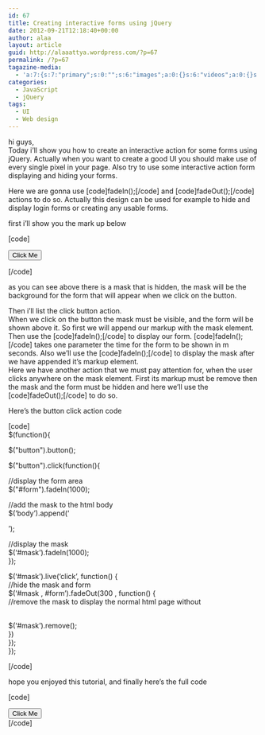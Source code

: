 ```yaml
---
id: 67
title: Creating interactive forms using jQuery
date: 2012-09-21T12:18:40+00:00
author: alaa
layout: article
guid: http://alaaattya.wordpress.com/?p=67
permalink: /?p=67
tagazine-media:
  - 'a:7:{s:7:"primary";s:0:"";s:6:"images";a:0:{}s:6:"videos";a:0:{}s:11:"image_count";i:0;s:6:"author";s:8:"30373923";s:7:"blog_id";s:8:"30897336";s:9:"mod_stamp";s:19:"2012-09-21 12:18:40";}'
categories:
  - JavaScript
  - jQuery
tags:
  - UI
  - Web design
---
```

hi guys,  
Today i&#8217;ll show you how to create an interactive action for some forms using jQuery. Actually when you want to create a good UI you should make use of every single pixel in your page. Also try to use some interactive action form displaying and hiding your forms.

Here we are gonna use [code]fadeIn();[/code] and [code]fadeOut();[/code] actions to do so. Actually this design can be used for example to hide and display login forms or creating any usable forms.

first i&#8217;ll show you the mark up below

[code]

<html>  
<head>  
<title>Creating Interactive Forms Using jQuery</title>  
<link href="http://ajax.googleapis.com/ajax/libs/jqueryui/1.8/themes/base/jquery-ui.css" rel="stylesheet" type="text/css"/>  
<script src="http://ajax.googleapis.com/ajax/libs/jquery/1.5/jquery.min.js"></script>  
<script src="http://ajax.googleapis.com/ajax/libs/jqueryui/1.8/jquery-ui.min.js"></script>

<link rel="stylesheet" type="text/css" href="demos.css" />

<style>  
#form{  
display:none;  
height : 200px;  
width:200px;  
color: black;  
background-color : black;  
}

#mask {  
display: none;  
background: #000;  
position: fixed; left: 0; top: 0;  
z-index: 10;  
width: 100%; height: 100%;  
opacity: 0.8;  
z-index: 999;  
}

</style>

<head>  
<body>  
<button class="ui-button ui-button-text-only ui-widget ui-state-default ui-corner-all">  
<span class="ui-button-text">Click Me</span>  
</button>

<center>  
<div id="form">  
</div>  
</center>  
</body>  
</html>

[/code]

as you can see above there is a mask that is hidden, the mask will be the background for the form that will appear when we click on the button.

Then i&#8217;ll list the click button action.  
When we click on the button the mask must be visible, and the form will be shown above it. So first we will append our markup with the mask element. Then use the [code]fadeIn();[/code] to display our form. [code]fadeIn();[/code] takes one parameter the time for the form to be shown in m seconds. Also we&#8217;ll use the [code]fadeIn();[/code] to display the mask after we have appended it&#8217;s markup element.  
Here we have another action that we must pay attention for, when the user clicks anywhere on the mask element. First its markup must be remove then the mask and the form must be hidden and here we&#8217;ll use the [code]fadeOut();[/code] to do so.

Here&#8217;s the button click action code

[code]  
$(function(){

$("button").button();

$("button").click(function(){

//display the form area  
$("#form").fadeIn(1000);

//add the mask to the html body  
$(&#8216;body&#8217;).append(&#8216;<div id="mask"></div>&#8217;);

//display the mask  
$(&#8216;#mask&#8217;).fadeIn(1000);  
});

$(&#8216;#mask&#8217;).live(&#8216;click&#8217;, function() {  
//hide the mask and form  
$(&#8216;#mask , #form&#8217;).fadeOut(300 , function() {  
//remove the mask to display the normal html page without <div id=""></div>  
$(&#8216;#mask&#8217;).remove();  
})  
});  
});

[/code]

hope you enjoyed this tutorial, and finally here&#8217;s the full code

[code]

<html>  
<head>  
<title>Creating Interactive Forms Using jQuery</title>  
<link href="http://ajax.googleapis.com/ajax/libs/jqueryui/1.8/themes/base/jquery-ui.css" rel="stylesheet" type="text/css"/>  
<script src="http://ajax.googleapis.com/ajax/libs/jquery/1.5/jquery.min.js"></script>  
<script src="http://ajax.googleapis.com/ajax/libs/jqueryui/1.8/jquery-ui.min.js"></script>

<link rel="stylesheet" type="text/css" href="demos.css" />

<script type="text/javascript">  
$(function(){

$("button").button();

$("button").click(function(){

//display the form area  
$("#form").fadeIn(1000);

//add the mask to the html body  
$(&#8216;body&#8217;).append(&#8216;<div id="mask"></div>&#8217;);

//display the mask  
$(&#8216;#mask&#8217;).fadeIn(1000);  
});

$(&#8216;#mask&#8217;).live(&#8216;click&#8217;, function() {  
//hide the mask and form  
$(&#8216;#mask , #form&#8217;).fadeOut(300 , function() {  
//remove the mask to display the normal html page without <div id=""></div>  
$(&#8216;#mask&#8217;).remove();  
})  
});  
});  
</script>

<style>  
#form{  
display:none;  
height : 200px;  
width:200px;  
color: black;  
background-color : black;  
}

#mask {  
display: none;  
background: #000;  
position: fixed; left: 0; top: 0;  
z-index: 10;  
width: 100%; height: 100%;  
opacity: 0.8;  
z-index: 999;  
}

</style>

<head>  
<body>  
<button class="ui-button ui-button-text-only ui-widget ui-state-default ui-corner-all">  
<span class="ui-button-text">Click Me</span>  
</button>

<center>  
<div id="form">  
</div>  
</center>  
</body>  
</html>  
[/code]
